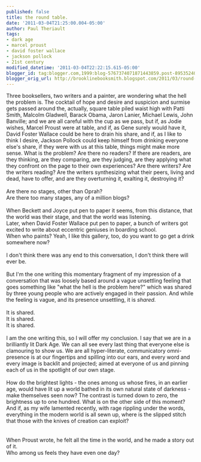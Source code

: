 ```yaml
---
published: false
title: the round table.
date: '2011-03-04T21:25:00.004-05:00'
author: Paul Theriault
tags:
- dark age
- marcel proust
- david foster wallace
- jackson pollock
- 21st century
modified_datetime: '2011-03-04T22:22:15.615-05:00'
blogger_id: tag:blogger.com,1999:blog-5767374071871443859.post-8953524023062958396
blogger_orig_url: http://brooklinebooksmith.blogspot.com/2011/03/round-table.html
---
```


Three booksellers, two writers and a painter, are wondering what the hell the problem is.  The cocktail of hope and desire and suspicion and surmise gets passed around the, actually, square table piled waist high with Patti Smith, Malcolm Gladwell, Barack Obama, Jaron Lanier, Michael Lewis, John Banville; and we are all careful with the cup as we pass, but if, as Jodie wishes, Marcel Proust were at table, and if, as Gene surely would have it, David Foster Wallace could be here to drain his share, and if, as I like to think I desire, Jackson Pollock could keep himself from drinking everyone else's share, if they were with us at this table, things might make more sense.  What is the problem?  Are there no readers?  If there are readers, are they thinking, are they comparing, are they judging, are they applying what they confront on the page to their own experiences?  Are there writers?  Are the writers reading?  Are the writers synthesizing what their peers, living and dead, have to offer, and are they overturning it, exalting it, destroying it? <br /><br />Are there no stages, other than Oprah?<br />Are there too many stages, any of a million blogs?<br /><br />When Beckett and Joyce put pen to paper it seems, from this distance, that the world was their stage, and that the world was listening. <br />Later, when David Foster Wallace put pen to paper, a bunch of writers got excited to write about eccentric geniuses in boarding school. <br />When who paints?  Yeah, I like this gallery, too, do you want to go get a drink somewhere now?<br /><br />I don't think there was any end to this conversation, I don't think there will ever be.<br /><br />But I'm the one writing this momentary fragment of my impression of a conversation that was loosely based around a vague unsettling feeling that goes something like "what the hell is the problem here?" which was shared by three young people who are actively engaged in their passion.  And while the feeling is vague, and its presence unsettling, it is <em>shared.<br /><br /></em>It is shared.<br />It is shared.<br />It is shared.<br /><br />I am  the one writing this, so I will offer my conclusion.  I say that we are in a brilliantly lit Dark Age.  We can all see every last thing that everyone else is clamouring to show us.  We are all hyper-literate, communicatory omni-presence is at our fingertips and spilling into our ears, and every word and every image is backlit and projected; aimed at everyone of us and pinning each of us in the spotlight of our own stage.<br /><br />How do the brightest lights - the ones among us whose fires, in an earlier age, would have lit up a world bathed in its own natural state of darkness - make themselves seen  now?  The contrast is turned down to zero, the brightness up to one hundred.  What is on the other side of this moment?  And if, as my wife lamented recently, with rage rippling under the words, everything in the modern world is all sewn up, where is the slipped stitch that those with the knives of creation can exploit? <br /><br /><br />When Proust wrote, he felt all the time in the world, and he made a story out of it. <br />Who among us feels they have even one day?
